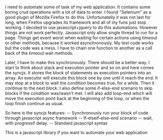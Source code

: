 I need to automate some of task of my web application. It contains some boring crud operations with a lot of data to enter. I found "Selenium" as a good plugin of Mozilla Firefox to do this. Unfortunatelly it was not last for long, when Firefox upgrades its framework and all of my funs just stop working. I decided to use javascript+jquery to do this automations. However things are not work perfectly. Javascript only allow single thread to run for a page. Things get event worst when waiting for certain actions using timeout or other methods, because it worked asynchronously. My test code works but the code was a mess. I have to chain one function to another as a call back of the timeout wait methods.

Later, I have to make this synchronously. There should be a better way. I start to think about stack and execution pointer and so on and here comes the syncjs. It stores the block of statements as execution pointers into an array. An executor will execute this block one by one until it reach the end. It may stop at a block to wait the condition becomes true, for a while. Then it continue to the next block. I also define some if-else-end scenario to skip blocks if the condition was/wasn't met. I will also add loop-end which will move the execution point back at the beginning of the loop, or when the loop finish continue as usual.

So here is the syncjs features:
-- Synchronously run your block of code through javascript async framework
-- If-elseif-else-end scenario
-- wait, with progressif delay.
-- Standard javascript syntax

This is a javascript library if you want to automate your web application